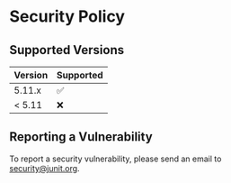 # Security Policy

## Supported Versions

| Version | Supported          |
|---------| ------------------ |
| 5.11.x  | :white_check_mark: |
| < 5.11  | :x:                |

## Reporting a Vulnerability

To report a security vulnerability, please send an email to security@junit.org.
